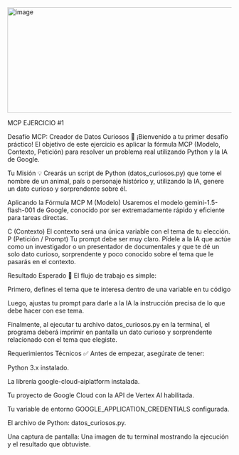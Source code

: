<img width="640" height="237" alt="image" src="https://github.com/user-attachments/assets/a5c25fe6-6331-4787-adc5-2ff43ca6d8c1" />





MCP EJERCICIO #1

Desafío MCP: Creador de Datos Curiosos 🐙
¡Bienvenido a tu primer desafío práctico! El objetivo de este ejercicio es aplicar la fórmula MCP (Modelo, Contexto, Petición) para resolver un problema real utilizando Python y la IA de Google.

Tu Misión 💡
Crearás un script de Python (datos_curiosos.py) que tome el nombre de un animal, país o personaje histórico y, utilizando la IA, genere un dato curioso y sorprendente sobre él.

Aplicando la Fórmula MCP
M (Modelo)
Usaremos el modelo gemini-1.5-flash-001 de Google, conocido por ser extremadamente rápido y eficiente para tareas directas.

C (Contexto)
El contexto será una única variable con el tema de tu elección. 
P (Petición / Prompt)
Tu prompt debe ser muy claro. Pídele a la IA que actúe como un investigador o un presentador de documentales y que te dé un solo dato curioso, sorprendente y poco conocido sobre el tema que le pasarás en el contexto.

Resultado Esperado 🔬
El flujo de trabajo es simple:

Primero, defines el tema que te interesa dentro de una variable en tu código 

Luego, ajustas tu prompt para darle a la IA la instrucción precisa de lo que debe hacer con ese tema.

Finalmente, al ejecutar tu archivo datos_curiosos.py en la terminal, el programa deberá imprimir en pantalla un dato curioso y sorprendente relacionado con el tema que elegiste.

Requerimientos Técnicos ✅
Antes de empezar, asegúrate de tener:

Python 3.x instalado.

La librería google-cloud-aiplatform instalada.

Tu proyecto de Google Cloud con la API de Vertex AI habilitada.

Tu variable de entorno GOOGLE_APPLICATION_CREDENTIALS configurada.


El archivo de Python: datos_curiosos.py.

Una captura de pantalla: Una imagen de tu terminal mostrando la ejecución y el resultado que obtuviste.
